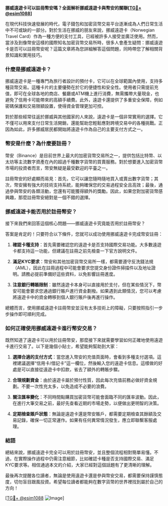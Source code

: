 **挪威遠遊卡可以註冊幣安嗎？全面解析挪威遠遊卡與幣安的關聯[[TG💪+ @esim1088](https://t.me/s/esim1088)]**

在現代科技快速發展的時代，電子錢包和加密貨幣交易平台逐漸成為人們日常生活中不可或缺的一部分。對於生活在挪威的朋友來說，挪威遠遊卡（Norwegian Travel Card）作為一種方便的支付工具，已經被許多人接受並廣泛使用。然而，當涉及到像幣安這樣的國際知名加密貨幣交易所時，很多人會產生疑問：挪威遠遊卡是否可以註冊幣安呢？這篇文章將為您詳細解答這個問題，同時帶您了解相關背景知識和實用技巧。

### **什麼是挪威遠遊卡？**

挪威遠遊卡是一種專門為旅行者設計的預付卡，它可以在全球範圍內使用，支持多種貨幣交易。這種卡片的主要優勢在於它的便捷性和安全性。使用者只需提前充值，即可在全球各地的商店、餐廳或ATM機上進行消費，無需攜帶大量現金，也避免了信用卡可能帶來的高額手續費。此外，遠遊卡還提供了多重安全保障，例如密碼保護和交易限額設置，使得資金管理更加可控。

對於那些經常往返於挪威與其他國家的人來說，遠遊卡是一個非常實用的選擇。它不僅可以用來支付日常生活開銷，還能幫助您輕鬆應對跨境交易中的各種挑戰。正因為如此，許多挪威居民都開始將遠遊卡作為自己的主要支付方式之一。

### **幣安是什麼？為什麼要註冊？**

幣安（Binance）是目前世界上最大的加密貨幣交易所之一，提供包括比特幣、以太坊等主流數字資產在內的超過千種數字貨幣的買賣服務。對於想要進入加密貨幣市場的投資者而言，幣安無疑是最受歡迎的平臺之一。

註冊幣安的好處顯而易見：首先，它可以讓您隨時隨地買入或賣出數字貨幣；其次，幣安擁有強大的技術支持系統，能夠確保您的交易過程安全且高效；最後，通過參與幣安的各類活動，您還有可能獲得額外的獎勵。因此，如果您對加密貨幣感興趣，那麼註冊幣安絕對是一個不錯的選擇。

### **挪威遠遊卡能否用於註冊幣安？**

接下來我們來回答這個核心問題——挪威遠遊卡究竟能否用於註冊幣安？

答案是肯定的！只要符合以下條件，您就可以成功使用挪威遠遊卡完成幣安註冊：

1. **確認卡種支持**：首先需要確認您的遠遊卡是否支持國際交易功能。大多數遠遊卡都支持這一功能，但建議在註冊之前先檢查一下官方說明文件。
   
2. **滿足KYC要求**：幣安和其他加密貨幣交易所一樣，都需要遵守反洗錢法規（AML），因此在註冊過程中可能會要求您提交身份證件掃描件以及地址證明。請務必提前準備好這些資料，以免影響註冊進度。

3. **注意銀行轉賬限制**：雖然遠遊卡本身可以直接用於支付，但在某些情況下，幣安可能會要求您通過銀行賬戶進行資金劃撥。如果遇到此類情況，您可以考慮將遠遊卡中的資金轉移到個人銀行賬戶後再進行操作。

總體而言，使用挪威遠遊卡註冊幣安並沒有太多技術上的障礙，只要按照指引一步步操作即可順利完成。

### **如何正確使用挪威遠遊卡進行幣安交易？**

既然知道了遠遊卡可以用於註冊幣安，那麼接下來就需要學習如何正確地使用遠遊卡進行交易了。以下是幾個小貼士，希望能夠幫助到大家：

1. **選擇合適的支付方式**：當您進入幣安的充值頁面時，會看到多種支付選項。這裡建議選擇“信用卡/借記卡”這一欄位，然後輸入您的遠遊卡信息。這樣做的好處是可以直接從遠遊卡中扣款，省去了額外的轉賬步驟。

2. **合理規劃資金**：由於遠遊卡屬於預付性質，因此每次充值前務必做好資金規劃。不要一次性充太多，以免造成不必要的浪費。

3. **關注匯率變化**：不同時間點購買加密貨幣可能會面臨不同的匯率波動。因此，在進行大筆交易之前，最好先查看近期的市場走勢，以便做出更明智的決策。

4. **定期檢查賬戶狀態**：無論是遠遊卡還是幣安賬戶，都需要定期檢查其餘額及交易記錄，確保一切正常運作。如果有任何異常情況發生，應立即聯繫客服處理。

### **結語**

總結來說，挪威遠遊卡完全可以用於註冊幣安，並且整個流程相對簡單易懂。不過，在實際操作過程中仍需注意細節，比如確認卡種是否支持國際交易、滿足KYC要求等。相信通過本文的介紹，大家已經對這個話題有了更清晰的理解。

最後再次提醒各位讀者，無論是使用遠遊卡還是參與幣安交易，都需要保持謹慎態度，切勿盲目跟風投資。希望每位讀者都能夠在數字貨幣的世界裡找到屬於自己的方向！

[[TG💪+ @esim1088](https://t.me/s/esim1088) ![Image](https://i.postimg.cc/4NQfJmqS/Snipaste-2025-05-13-00-14-12.png)]